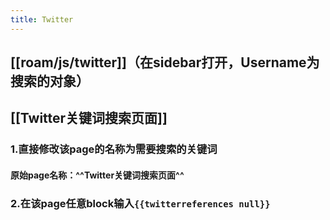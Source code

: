 ```yaml
---
title: Twitter
---
```


## [[roam/js/twitter]]（在sidebar打开，Username为搜索的对象）

## [[Twitter关键词搜索页面]] 
### 1.直接修改该page的名称为需要搜索的**关键词**
#### 原始page名称：^^Twitter关键词搜索页面^^

### 2.在该page任意block输入`{{twitterreferences null}}`
